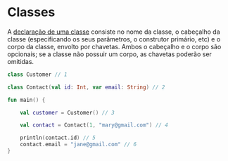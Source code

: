 # Classes

A [declaração de uma classe](https://kotlinglang.org/docs/reference/classes.html#classes) consiste no nome da classe,
o cabeçalho da classe (especificando os seus parâmetros, o construtor primário, etc) e o corpo da classe, envolto por chavetas.
Ambos o cabeçalho e o corpo são opcionais; se a classe não possuir um corpo, as chavetas poderão ser omitidas.

```kt
class Customer // 1

class Contact(val id: Int, var email: String) // 2

fun main() {

    val customer = Customer() // 3

    val contact = Contact(1, "mary@gmail.com") // 4

    println(contact.id) // 5
    contact.email = "jane@gmail.com" // 6
}
```

